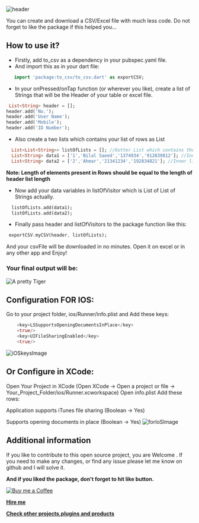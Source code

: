 <!--
This README describes the package. If you publish this package to pub.dev,
this README's contents appear on the landing page for your package.

For information about how to write a good package README, see the guide for
[writing package pages](https://dart.dev/guides/libraries/writing-package-pages).

For general information about developing packages, see the Dart guide for
[creating packages](https://dart.dev/guides/libraries/create-library-packages)
and the Flutter guide for
[developing packages and plugins](https://flutter.dev/developing-packages).
-->
![header](https://firebasestorage.googleapis.com/v0/b/learning-firebase-2d636.appspot.com/o/List_Array_to_CSV_Excel_File.png?alt=media&token=a0dd3779-2698-4a80-9a8a-afc21b10c5c6)

You can create and download a CSV/Excel file with much less code. Do not forget to like the package if this helped you...


## How to use it?


* Firstly, add to_csv as a dependency in your pubspec.yaml file.
* And import this as in your dart file:
```dart
   import 'package:to_csv/to_csv.dart' as exportCSV;
```

* In your onPressed/onTap function (or wherever you like), create a list of Strings that will be the Header of your table or excel file.
```dart
 List<String> header = [];
header.add('No.');
header.add('User Name');
header.add('Mobile');
header.add('ID Number');
```
* Also create a two lists which contains your list of rows as List<String>
```dart
  List<List<String>> listOfLists = []; //Outter List which contains the data List
  List<String> data1 = ['1','Bilal Saeed','1374934','912839812']; //Inner list which contains Data i.e Row
  List<String> data2 = ['2','Ahmar','21341234','192834821']; //Inner list which contains Data i.e Row
```
**Note: Length of elements present in Rows should be equal to the length of header list length**

* Now add your data variables in listOfVisitor which is List of List of Strings actually.
```dart
  listOfLists.add(data1);
  listOfLists.add(data2);
```
* Finally pass header and listOfVisitors to the package function like this:
```dart
 exportCSV.myCSV(header, listOfLists);
```
And your csvFile will be downloaded in no minutes.
Open it on excel or in any other app and Enjoy!

### Your final output will be:
![A pretty Tiger]( https://firebasestorage.googleapis.com/v0/b/learning-firebase-2d636.appspot.com/o/Screenshot%202022-10-21%20at%203.48.05%20PM.png?alt=media&token=3023f9a3-147a-4f0c-9d78-e814dba72df0)

## Configuration FOR IOS:
Go to your project folder, ios/Runner/info.plist and Add these keys:
```dart
    <key>LSSupportsOpeningDocumentsInPlace</key>
    <true/>
    <key>UIFileSharingEnabled</key>
    <true/>
```
![iOSkeysImage](https://raw.githubusercontent.com/incrediblezayed/file_saver/main/images/ios.png)


## Or Configure in XCode:
Open Your Project in XCode (Open XCode -> Open a project or file -> Your_Project_Folder/ios/Runner.xcworkspace) Open info.plist Add these rows:

Application supports iTunes file sharing (Boolean -> Yes)

Supports opening documents in place (Boolean -> Yes)
![forIoSImage](https://raw.githubusercontent.com/incrediblezayed/file_saver/main/images/iOSXcode.png)


## Additional information

If you like to contribute to this open source project, you are Welcome . 
If you need to make any changes, or find any issue please let me know on github and I will solve it.

**And if you liked the package, don't forget to hit like button.**

[![Buy me a Coffee ](https://www.buymeacoffee.com/assets/img/guidelines/download-assets-1.svg)](https://www.buymeacoffee.com/bilalsaeed)


**[Hire me](wa.link/bl8cxu)**

**[Check other projects,plugins and products](https://skillzupp.com/#/)**